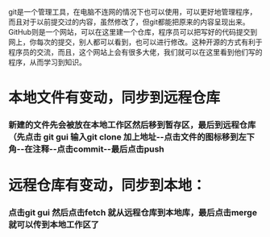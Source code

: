
git是一个管理工具，在电脑不连网的情况下也可以使用，可以更好地管理程序，而且对于以前提交过的内容，虽然修改了，但git都能把原来的内容呈现出来。
GitHub则是一个网站，可以在这里建一个仓库，程序员可以把写好的代码提交到网上，你每次的提交，别人都可以看到，也可以进行修改。这种开源的方式有利于程序员的交流，而且，这个网站上会有很多大佬，我们就可以在这里看到他们写的程序，从而学习到知识。
# 本地文件有变动，同步到远程仓库
### 新建的文件先会被放在本地工作区然后移到暂存区，最后到远程仓库（先点击 git gui   输入git clone 加上地址--点击文件的图标移到左下角--在注释--点击commit--最后点击push
# 远程仓库有变动，同步到本地：
### 点击git gui 然后点击fetch 就从远程仓库到本地库，最后点击merge就可以传到本地工作区了


